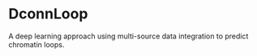 # DconnLoop
A deep learning approach using multi-source data integration to predict chromatin loops.
